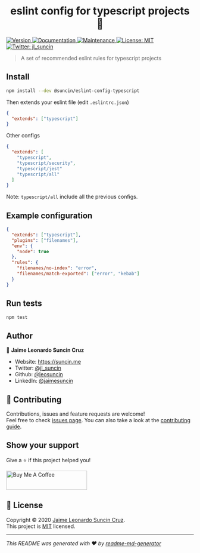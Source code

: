 <h1 align="center">eslint config for typescript projects 👋</h1>
<p>
  <a href="https://www.npmjs.com/package/@suncin/eslint-config-typescript" target="_blank">
    <img alt="Version" src="https://img.shields.io/npm/v/@suncin/eslint-config-typescript.svg">
  </a>
  <a href="https://github.com/leosuncin/eslint-config-typescript#readme" target="_blank">
    <img alt="Documentation" src="https://img.shields.io/badge/documentation-yes-brightgreen.svg" />
  </a>
  <a href="https://github.com/leosuncin/eslint-config-typescript/graphs/commit-activity" target="_blank">
    <img alt="Maintenance" src="https://img.shields.io/badge/Maintained%3F-yes-green.svg" />
  </a>
  <a href="https://github.com/leosuncin/eslint-config-typescript/blob/master/LICENSE" target="_blank">
    <img alt="License: MIT" src="https://img.shields.io/github/license/leosuncin/eslint-config-typescript" />
  </a>
  <a href="https://twitter.com/jl_suncin" target="_blank">
    <img alt="Twitter: jl_suncin" src="https://img.shields.io/twitter/follow/jl_suncin.svg?style=social" />
  </a>
</p>

> A set of recommended eslint rules for typescript projects

## Install

```sh
npm install --dev @suncin/eslint-config-typescript
```

Then extends your eslint file (edit `.eslintrc.json`)

```json
{
  "extends": ["typescript"]
}
```

Other configs

```json
{
  "extends": [
    "typescript",
    "typescript/security",
    "typescript/jest"
    "typescript/all"
  ]
}
```

Note: `typescript/all` include all the previous configs.

## Example configuration

```json
{
  "extends": ["typescript"],
  "plugins": ["filenames"],
  "env": {
    "node": true
  },
  "rules": {
    "filenames/no-index": "error",
    "filenames/match-exported": ["error", "kebab"]
  }
}
```

## Run tests

```sh
npm test
```

## Author

👤 **Jaime Leonardo Suncin Cruz**

- Website: https://suncin.me
- Twitter: [@jl_suncin](https://twitter.com/jl_suncin)
- Github: [@leosuncin](https://github.com/leosuncin)
- LinkedIn: [@jaimesuncin](https://linkedin.com/in/jaimesuncin)

## 🤝 Contributing

Contributions, issues and feature requests are welcome!<br />Feel free to check [issues page](https://github.com/leosuncin/eslint-config-typescript/issues). You can also take a look at the [contributing guide](https://github.com/leosuncin/eslint-config-typescript/blob/master/CONTRIBUTING.md).

## Show your support

Give a ⭐️ if this project helped you!

<a href="https://www.buymeacoffee.com/suncin" target="_blank"><img src="https://cdn.buymeacoffee.com/buttons/default-yellow.png" alt="Buy Me A Coffee" style="height: 51px !important;width: 217px !important;" ></a>

## 📝 License

Copyright © 2020 [Jaime Leonardo Suncin Cruz](https://github.com/leosuncin).<br />
This project is [MIT](https://github.com/leosuncin/eslint-config-typescript/blob/master/LICENSE) licensed.

---

_This README was generated with ❤️ by [readme-md-generator](https://github.com/kefranabg/readme-md-generator)_
